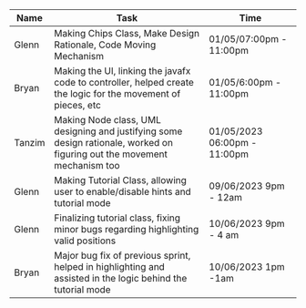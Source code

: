| Name	    | Task                                                                                                                     | Time     	                    |
|----------|--------------------------------------------------------------------------------------------------------------------------|-------------------------------|
| Glenn  	 | Making Chips Class, Make Design Rationale, Code Moving Mechanism 	                                                       | 01/05/07:00pm - 11:00pm	      |
| Bryan	   | Making the UI, linking the javafx code to controller, helped create the logic for the movement of pieces, etc  	         | 01/05/6:00pm - 11:00pm   	    |
| Tanzim   | Making Node class, UML designing and justifying some design rationale, worked on figuring out the movement mechanism too | 01/05/2023 06:00pm - 11:00pm	 
| Glenn    | Making Tutorial Class, allowing user to enable/disable hints and tutorial mode                                           | 09/06/2023 9pm - 12am         
| Glenn    | Finalizing tutorial class, fixing minor bugs regarding highlighting valid positions                                      | 10/06/2023 9pm - 4 am         
| Bryan	   | Major bug fix of previous sprint, helped in highlighting and assisted in the logic behind the tutorial mode  	           | 10/06/2023 1pm -1am  	        |

